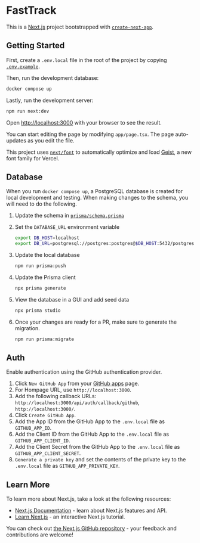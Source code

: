 # FastTrack

This is a [Next.js](https://nextjs.org) project bootstrapped with
[`create-next-app`](https://nextjs.org/docs/app/api-reference/cli/create-next-app).

## Getting Started

First, create a `.env.local` file in the root of the project by copying
[`.env.example`](./.env.example).

Then, run the development database:

```bash
docker compose up
```

Lastly, run the development server:

```bash
npm run next:dev
```

Open [http://localhost:3000](http://localhost:3000) with your browser to see the
result.

You can start editing the page by modifying `app/page.tsx`. The page
auto-updates as you edit the file.

This project uses
[`next/font`](https://nextjs.org/docs/app/building-your-application/optimizing/fonts)
to automatically optimize and load [Geist](https://vercel.com/font), a new font
family for Vercel.

## Database

When you run `docker compose up`, a PostgreSQL database is created for local
development and testing. When making changes to the schema, you will need to do
the following.

1. Update the schema in [`prisma/schema.prisma`](./prisma/schema.prisma)
1. Set the `DATABASE_URL` environment variable

   ```bash
   export DB_HOST=localhost
   export DB_URL=postgresql://postgres:postgres@$DB_HOST:5432/postgres
   ```

1. Update the local database

   ```bash
   npm run prisma:push
   ```

1. Update the Prisma client

   ```bash
   npx prisma generate
   ```

1. View the database in a GUI and add seed data

   ```bash
   npx prisma studio
   ```

1. Once your changes are ready for a PR, make sure to generate the migration.

   ```bash
   npm run prisma:migrate
   ```

## Auth

Enable authentication using the GitHub authentication provider.

1. Click `New GitHub App` from your
   [GitHub apps](https://github.com/settings/apps) page.
1. For Hompage URL, use `http://localhost:3000`.
1. Add the following callback URLs:
   `http://localhost:3000/api/auth/callback/github`, `http://localhost:3000/`.
1. Click `Create GitHub App`.
1. Add the App ID from the GitHub App to the `.env.local` file as
   `GITHUB_APP_ID`.
1. Add the Client ID from the GitHub App to the `.env.local` file as
   `GITHUB_APP_CLIENT_ID`.
1. Add the Client Secret from the GitHub App to the `.env.local` file as
   `GITHUB_APP_CLIENT_SECRET`.
1. `Generate a private key` and set the contents of the private key to the
   `.env.local` file as `GITHUB_APP_PRIVATE_KEY`.

<!-- TODO: Migrations Documentation -->

## Learn More

To learn more about Next.js, take a look at the following resources:

- [Next.js Documentation](https://nextjs.org/docs) - learn about Next.js
  features and API.
- [Learn Next.js](https://nextjs.org/learn) - an interactive Next.js tutorial.

You can check out
[the Next.js GitHub repository](https://github.com/vercel/next.js) - your
feedback and contributions are welcome!
